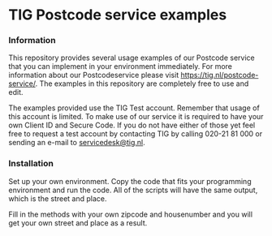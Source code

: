 # TIG Postcode service examples

### Information
This repository provides several usage examples of our Postcode service that you can implement in your environment immediately. For more information about our Postcodeservice please visit https://tig.nl/postcode-service/.
The examples in this repository are completely free to use and edit.

The examples provided use the TIG Test account. Remember that usage of this account is limited. To make use of our service it is required to have your own Client ID and Secure Code. If you do not have either of those yet feel free to request a test account by contacting TIG by calling 020-21 81 000 or sending an e-mail to servicedesk@tig.nl.

### Installation
Set up your own environment. Copy the code that fits your programming environment and run the code.
All of the scripts will have the same output, which is the street and place.

Fill in the methods with your own zipcode and housenumber and you will get your own street and place as a result.